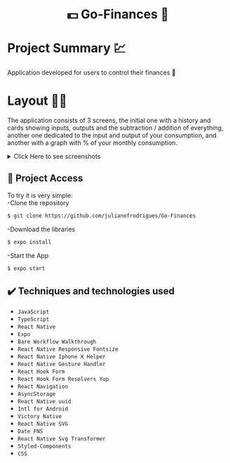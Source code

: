 <h1 align="center"> 💵 Go-Finances 💸 </h1>

# Project Summary 💹
 Application developed for users to control their finances 🤑

# Layout 🤳🏻
The application consists of 3 screens, the initial one with a history and cards showing inputs, outputs and the subtraction / addition of everything, another one dedicated to the input and output of your consumption, and another with a graph with % of your monthly consumption.

<details> <summary> Click Here to see screenshots </summary>
  <h2>Home</h2>
  
  <p align="center">
    <img src="https://i.imgur.com/KDBvWV2.png"/>
  </p>
  
  <h2> Register </h2>

  <p align="center">
    <img src="https://i.imgur.com/xh4nV7k.png" /> 
  </p>

  <h2> Graphic </h2>

  <p align="center">
    <img src="https://i.imgur.com/W1KAQ8G.png" /> 
  </p>
    
</details>

## 📁 Project Access
To try it is very simple:<br>
-Clone the repository
```bash
$ git clone https://github.com/julianofrodrigues/Go-Finances
```
-Download the libraries
```bash
$ expo install
```
-Start the App
```bash
$ expo start
```

## ✔️ Techniques and technologies used

- ``JavaScript``
- ``TypeScript``
- ``React Native``
- ``Expo``
- ``Bare Workflow Walkthrough``
- ``React Native Responsive Fontsize``
- ``React Native Iphone X Helper``
- ``React Native Gesture Handler``
- ``React Hook Form``
- ``React Hook Form Resolvers Yup``
- ``React Navigation``
- ``AsyncStorage``
- ``React Native uuid``
- ``Intl for Android``
- ``Victory Native``
- ``React Native SVG``
- ``Date FNS``
- ``React Native Svg Transformer``
- ``Styled-Components``
- ``CSS``
